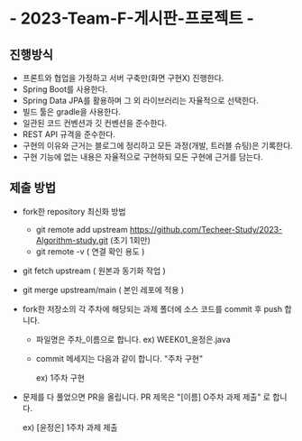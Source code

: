 # - 2023-Team-F-게시판-프로젝트 -

진행방식
------
- 프론트와 협업을 가정하고 서버 구축만(화면 구현X) 진행한다.
- Spring Boot를 사용한다.
- Spring Data JPA를 활용하며 그 외 라이브러리는 자율적으로 선택한다.
- 빌드 툴은 gradle을 사용한다.
- 일관된 코드 컨벤션과 깃 컨벤션을 준수한다.
- REST API 규격을 준수한다.
- 구현의 이유와 근거는 블로그에 정리하고 모든 과정(개발, 트러블 슈팅)은 기록한다.
- 구현 기능에 없는 내용은 자율적으로 구현하되 모든 구현에 근거를 담는다.

제출 방법 
------
- fork한 repository 최신화 방법
  - git remote add upstream https://github.com/Techeer-Study/2023-Algorithm-study.git (초기 1회만)
  - git remote -v ( 연결 확인 용도 )


- git fetch upstream ( 원본과 동기화 작업 )
- git merge upstream/main ( 본인 레포에 적용 )

- fork한 저장소의 각 주차에 해당되는 과제 폴더에 소스 코드를 commit 후 push 합니다.
  - 파일명은 주차_이름으로 합니다. ex) WEEK01_윤정은.java

  - commit 메세지는 다음과 같이 합니다. "주차 구현"

    ex) 1주차 구현


- 문제를 다 풀었으면 PR을 올립니다.
  PR 제목은 "[이름] O주차 과제 제출" 로 합니다.
  
  ex) [윤정은] 1주차 과제 제출
